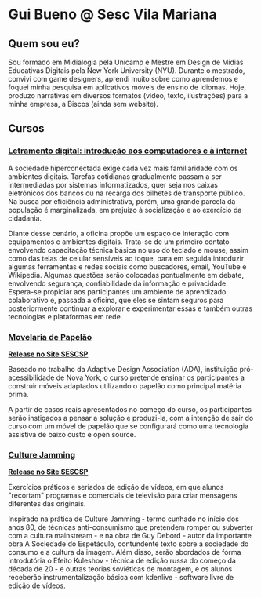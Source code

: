 # Gui Bueno @ Sesc Vila Mariana

## Quem sou eu?

Sou formado em Midialogia pela Unicamp e Mestre em Design de Mídias Educativas Digitais pela New York University (NYU). Durante o mestrado, convivi com game designers, aprendi muito sobre como aprendemos e foquei minha pesquisa em aplicativos móveis de ensino de idiomas. Hoje, produzo narrativas em diversos formatos (vídeo, texto, ilustrações) para a minha empresa, a Biscos (ainda sem website).

## Cursos

### [Letramento digital: introdução aos computadores e à internet](https://guibueno.github.io/letramento-digital/)

A sociedade hiperconectada exige cada vez mais familiaridade com os ambientes digitais. Tarefas cotidianas gradualmente passam a ser intermediadas por sistemas informatizados, quer seja nos caixas eletrônicos dos bancos ou na recarga dos bilhetes de transporte público. Na busca por eficiência administrativa, porém, uma grande parcela da população é marginalizada, em prejuízo à socialização e ao exercício da cidadania.

Diante desse cenário, a oficina propõe um espaço de interação com equipamentos e ambientes digitais. Trata-se de um primeiro contato envolvendo capacitação técnica básica no uso do teclado e mouse, assim como das telas de celular sensíveis ao toque, para em seguida introduzir algumas ferramentas e redes sociais como buscadores, email, YouTube e Wikipedia. Algumas questões serão colocadas pontualmente em debate, envolvendo segurança, confiabilidade da informação e privacidade. Espera-se propiciar aos participantes um ambiente de aprendizado colaborativo e, passada a oficina, que eles se sintam seguros para posteriormente continuar a explorar e experimentar essas e também outras tecnologias e plataformas em rede.

### [Movelaria de Papelão](proposta-movelaria.html)
[**Release no Site SESCSP**](https://www.sescsp.org.br/aulas/135592_MOVELARIA+DE+PAPELAO+CONSTRUINDO+A+ACESSIBILIDADE)

 Baseado no trabalho da Adaptive Design Association (ADA), instituição pró-acessibilidade de Nova York, o curso pretende ensinar os participantes a construir móveis adaptados utilizando o papelão como principal matéria prima.

A partir de casos reais apresentados no começo do curso, os participantes serão instigados a pensar a solução e produzi-la, com a intenção de sair do curso com um móvel de papelão que se configurará como uma tecnologia assistiva de baixo custo e open source.

### [Culture Jamming](proposta-culture-jamming.html)
[**Release no Site SESCSP**](https://www.sescsp.org.br/aulas/135001_CULTURE+JAMMING+EDICAO+DE+VIDEOS)

 Exercícios práticos e seriados de edição de vídeos, em que alunos "recortam" programas e comerciais de televisão para criar mensagens diferentes das originais.

Inspirado na prática de Culture Jamming - termo cunhado no início dos anos 80, de técnicas anti-consumismo que pretendem romper ou subverter com a cultura mainstream - e na obra de Guy Debord - autor da importante obra A Sociedade do Espetáculo, contundente texto sobre a sociedade do consumo e a cultura da imagem. Além disso, serão abordados de forma introdutória o Efeito Kuleshov - técnica de edição russa do começo da década de 20 - e outras teorias soviéticas de montagem, e os alunos receberão instrumentalização básica com kdenlive - software livre de edição de vídeos.
